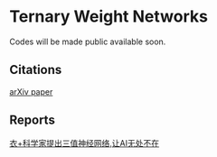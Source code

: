 Ternary Weight Networks
===
Codes will be made public available soon.

## Citations
[arXiv paper](https://arxiv.org/abs/1605.04711) 

## Reports
[衣+科学家提出三值神经网络,让AI无处不在](http://toutiao.com/i6289006811508900354/)

